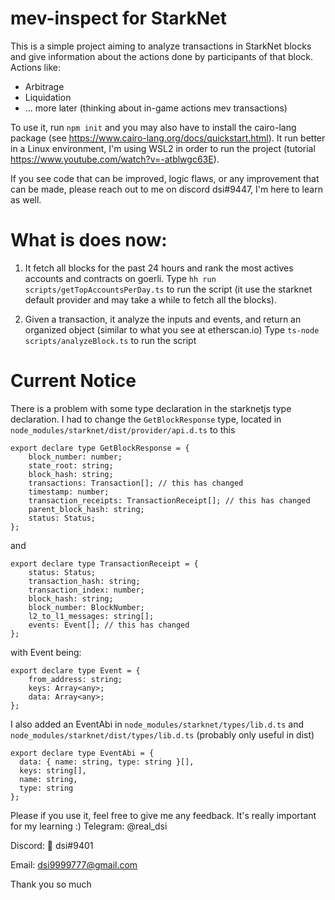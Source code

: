 # mev-inspect for StarkNet

This is a simple project aiming to analyze transactions in StarkNet blocks and give information about the actions done by participants of that block.
Actions like:
 - Arbitrage
 - Liquidation
 - ... more later (thinking about in-game actions mev transactions)

To use it, run `npm init` and you may also have to install the cairo-lang package (see https://www.cairo-lang.org/docs/quickstart.html).
It run better in a Linux environment, I'm using WSL2 in order to run the project (tutorial https://www.youtube.com/watch?v=-atblwgc63E).

If you see code that can be improved, logic flaws, or any improvement that can be made, please reach out to me on discord dsi#9447, I'm here to learn as well.

# What is does now:

1) It fetch all blocks for the past 24 hours and rank the most actives accounts and contracts on goerli.
Type `hh run scripts/getTopAccountsPerDay.ts` to run the script (it use the starknet default provider and may take a while to fetch all the blocks).

2) Given a transaction, it analyze the inputs and events, and return an organized object (similar to what you see at etherscan.io)
Type `ts-node scripts/analyzeBlock.ts` to run the script

# Current Notice

There is a problem with some type declaration in the starknetjs type declaration. I had to change the `GetBlockResponse` type, located in `node_modules/starknet/dist/provider/api.d.ts` to this

```
export declare type GetBlockResponse = {
    block_number: number;
    state_root: string;
    block_hash: string;
    transactions: Transaction[]; // this has changed
    timestamp: number;
    transaction_receipts: TransactionReceipt[]; // this has changed
    parent_block_hash: string;
    status: Status;
};
```

and

```
export declare type TransactionReceipt = {
    status: Status;
    transaction_hash: string;
    transaction_index: number;
    block_hash: string;
    block_number: BlockNumber;
    l2_to_l1_messages: string[];
    events: Event[]; // this has changed
};
```

with Event being:

```
export declare type Event = {
    from_address: string;
    keys: Array<any>;
    data: Array<any>;
};
```

I also added an EventAbi in `node_modules/starknet/types/lib.d.ts` and `node_modules/starknet/dist/types/lib.d.ts` (probably only useful in dist)
```
export declare type EventAbi = {
  data: { name: string, type: string }[],
  keys: string[],
  name: string,
  type: string
};
```

Please if you use it, feel free to give me any feedback. It's really important for my learning :)
Telegram: @real_dsi

Discord: 👑 dsi#9401

Email: dsi9999777@gmail.com

Thank you so much
